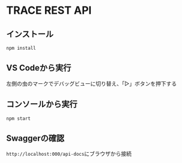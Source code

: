 # TRACE REST API
## インストール
```
npm install
```

## VS Codeから実行
左側の虫のマークでデバッグビューに切り替え、「▷」ボタンを押下する

## コンソールから実行
```
npm start
```

## Swaggerの確認
`http://localhost:000/api-docs`にブラウザから接続


